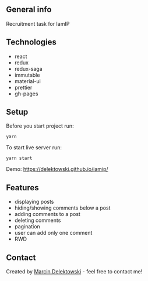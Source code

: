 ## General info
Recruitment task for IamIP

## Technologies
* react
* redux
* redux-saga
* immutable
* material-ui
* prettier
* gh-pages

## Setup
Before you start project run:

`yarn`

To start live server run:

`yarn start`

Demo:
https://delektowski.github.io/iamip/

## Features
* displaying posts
* hiding/showing comments below a post
* adding comments to a post
* deleting comments
* pagination
* user can add only one comment
* RWD

## Contact
Created by [Marcin Delektowski](mailto:marcin.delektowski@gmail.com) - feel free to contact me!
